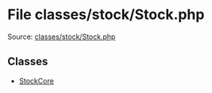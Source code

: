 File classes/stock/Stock.php
=========

Source: [classes/stock/Stock.php](https://github.com/PrestaShop/PrestaShop/blob/1.5.0.2/classes/stock/Stock.php)


Classes
-------

* [StockCore](class.StockCore.md)

